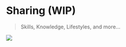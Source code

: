 # Sharing (WIP)

> Skills, Knowledge, Lifestyles, and more…

![](https://nikucyan.github.io/assets/img/Sharing_banner.png)

 